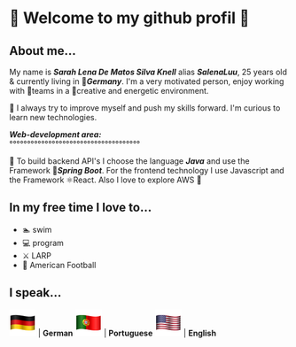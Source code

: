 # 👋 Welcome to my github profil 👋
>
>
## About me...

My name is ***Sarah Lena De Matos Silva Knell*** alias ***SalenaLuu***, 25 years old & currently living in 📍***Germany***. 
‍I'm a very motivated person, enjoy working with 🐜teams in a 🎨creative and energetic environment.

👀 I always try to improve myself and push my skills forward. I'm 
curious to learn new technologies.  
  
***Web-development area:***  
°°°°°°°°°°°°°°°°°°°°°°°°°°°°°°°°°°°°°
  
🧱 To build backend API's I choose the language ***Java*** and use the Framework 🌱***Spring Boot***.
For the frontend technology I use Javascript and the Framework ⚛️React. Also I love to explore AWS 🔎

## In my free time I love to...

+ 🏊‍ swim
+ 💻 program
+ ⚔️ LARP
+ 🏈 American Football

## I speak... 
![german-flag](/flags/germany.png)  | **German** 
![portugal-flag](/flags/portugal.png)  | **Portuguese**
![usa-flag](/flags/usa.png)  | **English**

